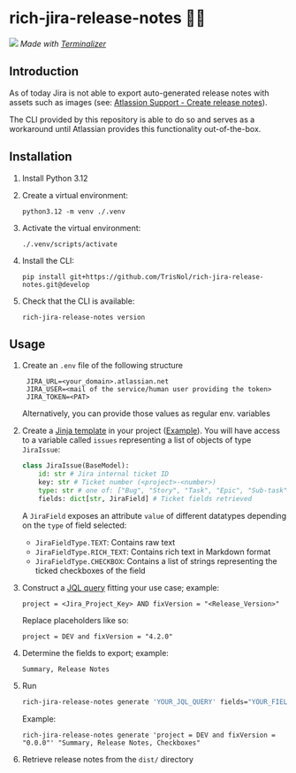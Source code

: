 # rich-jira-release-notes 📄🤖

![](./assets/demo.gif)
*Made with [Terminalizer](https://github.com/faressoft/terminalizer/)*

## Introduction

As of today Jira is not able to export auto-generated release notes with assets such as images (see: [Atlassion Support - Create release notes](https://support.atlassian.com/jira-cloud-administration/docs/create-release-notes/#:~:text=Release%20notes%20can%20include%20rich%20text%20and%20plain%20text%20fields.%20However%2C%20media%20such%20as%20images%2C%20videos%2C%20and%20other%20files%2C%20are%20not%20yet%20supported.)). 

The CLI provided by this repository is able to do so and serves as a workaround until Atlassian provides this functionality out-of-the-box.

## Installation

1. Install Python 3.12
2. Create a virtual environment: 

    `python3.12 -m venv ./.venv`

3. Activate the virtual environment: 

    `./.venv/scripts/activate`

4. Install the CLI: 

    `pip install git+https://github.com/TrisNol/rich-jira-release-notes.git@develop`

5. Check that the CLI is available: 

    `rich-jira-release-notes version`



## Usage

1. Create an `.env` file of the following structure

        JIRA_URL=<your_domain>.atlassian.net
        JIRA_USER=<mail of the service/human user providing the token>
        JIRA_TOKEN=<PAT>
        

    Alternatively, you can provide those values as regular env. variables

2. Create a [Jinja template](https://jinja.palletsprojects.com/en/stable/) in your project ([Example](./template.md.jinja)). You will have access to a variable called `issues` representing a list of objects of type `JiraIssue`:
    ```python
    class JiraIssue(BaseModel):
        id: str # Jira internal ticket ID
        key: str # Ticket number (<project>-<number>)
        type: str # one of: ["Bug", "Story", "Task", "Epic", "Sub-task"]
        fields: dict[str, JiraField] # Ticket fields retrieved
    ```
    A `JiraField` exposes an attribute `value` of different datatypes depending on the `type` of field selected:

    - `JiraFieldType.TEXT`: Contains raw text
    - `JiraFieldType.RICH_TEXT`: Contains rich text in Markdown format
    - `JiraFieldType.CHECKBOX`: Contains a list of strings representing the ticked checkboxes of the field


3. Construct a [JQL query](https://support.atlassian.com/jira-service-management-cloud/docs/use-advanced-search-with-jira-query-language-jql/) fitting your use case; example:

    ```
    project = <Jira_Project_Key> AND fixVersion = "<Release_Version>"
    ```

    Replace placeholders like so:

    ```
    project = DEV and fixVersion = "4.2.0"
    ```

4. Determine the fields to export; example:

    ```
    Summary, Release Notes
    ```

3. Run
    ```sh
    rich-jira-release-notes generate 'YOUR_JQL_QUERY' fields="YOUR_FIELDS"
    ```

    Example:

    ```
    rich-jira-release-notes generate 'project = DEV and fixVersion = "0.0.0"' "Summary, Release Notes, Checkboxes"
    ```

4. Retrieve release notes from the `dist/` directory
